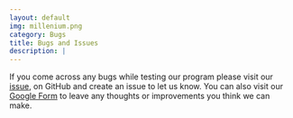 ```yaml
---
layout: default
img: millenium.png
category: Bugs
title: Bugs and Issues
description: |
---
```

If you come across any bugs while testing our program please visit our [issue](https://github.com/NG-Development/ngdevelopment/issues), on GitHub and create an issue to let us know. You can also visit our [Google Form](https://goo.gl/forms/hE6svtLI5Ok4A7Ms1) to leave any thoughts or improvements you think we can make.
